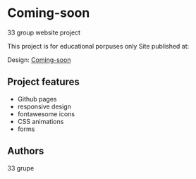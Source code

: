 # Coming-soon

33 group website project

This project is for educational porpuses only
Site published at:

Design: [Coming-soon](https://cdn.discordapp.com/attachments/850245533838868480/850246473362178048/coming-soon-wide.png)

## Project features

-   Github pages
-   responsive design
-   fontawesome icons
-   CSS animations
-   forms

## Authors
33 grupe

